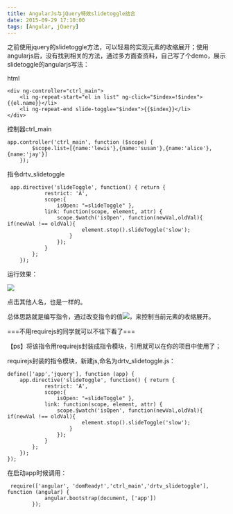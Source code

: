 ```yaml
---
title: AngularJs与jQuery特效slidetoggle结合
date: 2015-09-29 17:10:00
tags: [Angular, jQuery]
---
```


之前使用jquery的slidetoggle方法，可以轻易的实现元素的收缩展开；使用angularjs后，没有找到相关的方法，通过多方面查资料，自己写了个demo，展示slidetoggle的angularjs写法：

html

```
<div ng-controller="ctrl_main">
    <li ng-repeat-start="el in list" ng-click="$index=!$index">{{el.name}}</li>
    <li ng-repeat-end slide-toggle="$index">{{$index}}</li>
</div>
```

控制器ctrl_main

```
app.controller('ctrl_main', function ($scope) {
        $scope.list=[{name:'lewis'},{name:'susan'},{name:'alice'},{name:'jay'}]
    });
```

指令drtv_slidetoggle

```
 app.directive('slideToggle', function() { return {
            restrict: 'A',
            scope:{
                isOpen: "=slideToggle" },
            link: function(scope, element, attr) {
                scope.$watch('isOpen', function(newVal,oldVal){ if(newVal !== oldVal){
                        element.stop().slideToggle('slow');
                    }
                });
            }
        };
    });
```

运行效果：

![](https://ws1.sinaimg.cn/large/83900b4egw1f9yh3pkrm5j20c705caav.jpg)

点击其他人名，也是一样的。

总体思路就是编写指令，通过改变指令的值![](https://ws2.sinaimg.cn/large/83900b4egw1f9yh3pdvz6j204800jweb.jpg)，来控制当前元素的收缩展开。

===不用requirejs的同学就可以不往下看了===

【ps】将该指令用requirejs封装成指令模块，引用就可以在你的项目中使用了；

requirejs封装的指令模块，新建js,命名为drtv_slidetoggle.js：

```
define(['app','jquery'], function (app) {
    app.directive('slideToggle', function() { return {
            restrict: 'A',
            scope:{
                isOpen: "=slideToggle" },
            link: function(scope, element, attr) {
                scope.$watch('isOpen', function(newVal,oldVal){ if(newVal !== oldVal){
                        element.stop().slideToggle('slow');
                    }
                });
            }
        };
    });
});
```

在启动app时候调用：

```
 require(['angular', 'domReady!','ctrl_main','drtv_slidetoggle'], function (angular) {
            angular.bootstrap(document, ['app'])
        });
```